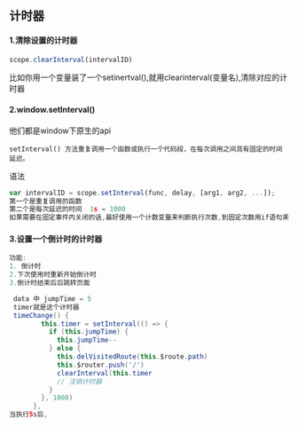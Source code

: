 ## 计时器

#### 1.清除设置的计时器

```javascript
scope.clearInterval(intervalID)
```

比如你用一个变量装了一个setinertval(),就用clearinterval(变量名),清除对应的计时器

#### 2.window.setInterval()

他们都是window下原生的api

```
setInterval() 方法重复调用一个函数或执行一个代码段，在每次调用之间具有固定的时间延迟。
```

语法

```javascript
var intervalID = scope.setInterval(func, delay, [arg1, arg2, ...]);
第一个是重复调用的函数
第二个是每次延迟的时间  1s = 1000
如果需要在固定事件内关闭的话,最好使用一个计数变量来判断执行次数,到固定次数用if语句来决定是否调用clearinterval
```

#### 3.设置一个倒计时的计时器

```java
功能:
1. 倒计时
2.下次使用时重新开始倒计时
3.倒计时结束后后跳转页面

 data 中 jumpTime = 5
 timer就是这个计时器
 timeChange() {
        this.timer = setInterval(() => {
          if (this.jumpTime) {
            this.jumpTime--
          } else {
            this.delVisitedRoute(this.$route.path)
            this.$router.push('/')
            clearInterval(this.timer
            // 注销计时器
          }
        }, 1000)
      },
当执行5s后,
```




